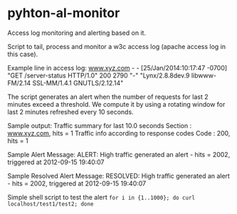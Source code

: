 pyhton-al-monitor
=================

Access log  monitoring and alerting based on it.

Script to tail, process and monitor a w3c access log (apache access log in this case).

Example line in access log:
www.xyz.com - - [25/Jan/2014:10:17:47 -0700] "GET /server-status HTTP/1.0" 200 2790 "-" "Lynx/2.8.8dev.9 libwww-FM/2.14 SSL-MM/1.4.1 GNUTLS/2.12.14"

The script generates an alert when the number of requests for last 2 minutes exceed a threshold.
We compute it by using a rotating window for last 2 minutes refreshed every 10 seconds.

Sample output:
Traffic summary for last 10.0 seconds
Section : www.xyz.com, hits = 1
Traffic info according to response codes
Code : 200, hits = 1

Sample Alert Message:
ALERT: High traffic generated an alert - hits = 2002, triggered at 2012-09-15 19:40:07

Sample Resolved Alert Message:
RESOLVED: High traffic generated an alert - hits = 2002, triggered at 2012-09-15 19:40:07

Simple shell script to test the alert
`for i in {1..1000}; do curl localhost/test1/test2; done`
